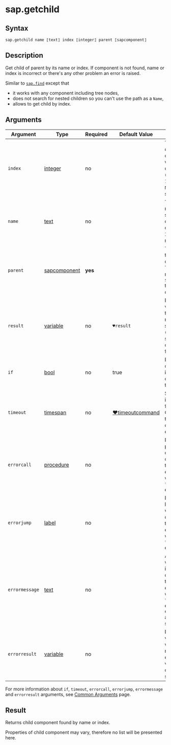 ﻿# sap.getchild

## Syntax

```G1ANT
sap.getchild name ⟦text⟧ index ⟦integer⟧ parent ⟦sapcomponent⟧
```

## Description
Get child of parent by its name or index. If component is not found, name or index is incorrect
or there's any other problem an error is raised.

Similar to [`sap.find`](SAPFindCommand.md) except that 
* it works with any component including tree nodes, 
* does not search for nested children so you can't use the path as a `Name`,
* allows to get child by index.

## Arguments

| Argument         | Type                                                              | Required | Default Value   | Description                                                  |
| ---------------- | ----------------------------------------------------------------- | -------- | --------------- | ------------------------------------------------------------ |
| `index`          | [integer](/G1ANT.Addons/G1ANT.Language/Structures/IntegerStructure.md)   | no       |                 | The index of child component within parent's children (starting from 1). `Index` or `Name` must be set. |
| `name`          | [text](/G1ANT.Addons/G1ANT.Language/Structures/TextStructure.md)          | no       |                 | The name or relative slash-separated path of child component. `Index` or `Name` must be set. |
| `parent`        | [sapcomponent](../../../Structures/SapComponentStructure.md)      | **yes**  |                | The component that is a parent of children. This parameter must contain `sapcomponent` that is a container. |
| `result`        | [variable](/G1ANT.Addons/G1ANT.Language/Structures/VariableStructure.md)  | no       | `♥result`     | Name of a variable where the command's result will be stored ([sapcomponent](../../Structures/SapComponentStructure.md) structure with component found). |
| `if`            | [bool](/G1ANT.Addons/G1ANT.Language/Structures/BooleanStructure.md)        | no       | true           | Executes the command only if a specified condition is true. |
| `timeout`       | [timespan](/G1ANT.Addons/G1ANT.Language/Structures/TimeSpanStructure.md)  | no       | [♥timeoutcommand](/G1ANT.Addons/G1ANT.Addon.Core//Variables/TimeoutCommandVariable.md) | Specifies time in milliseconds for G1ANT.Robot to wait for the command to be executed. |
| `errorcall`    | [procedure](/G1ANT.Addons/G1ANT.Language/Structures/ProcedureStructure.md) | no       |                | Name of a procedure to call when the command throws an exception or when a given `timeout` expires. |
| `errorjump`    | [label](/G1ANT.Addons/G1ANT.Language/Structures/LabelStructure.md)         | no       |                | Name of the label to jump to when the command throws an exception or when a given `timeout` expires. |
| `errormessage` | [text](/G1ANT.Addons/G1ANT.Language/Structures/TextStructure.md)           | no       |                | A message that will be shown in case the command throws an exception or when a given `timeout` expires, and no `errorjump` argument is specified. |
| `errorresult`  | [variable](/G1ANT.Addons/G1ANT.Language/Structures/VariableStructure.md)   | no       |                | Name of a variable that will store the returned exception. The variable will be of [error](/G1ANT.Addons/G1ANT.Language/Structures/ErrorStructure.md) structure. |

For more information about `if`, `timeout`, `errorcall`, `errorjump`, `errormessage`
and `errorresult` arguments, see [Common Arguments](/appendices/common-arguments.md) page.


## Result
Returns child component found by name or index.

Properties of child component may vary, therefore no list will be presented here.